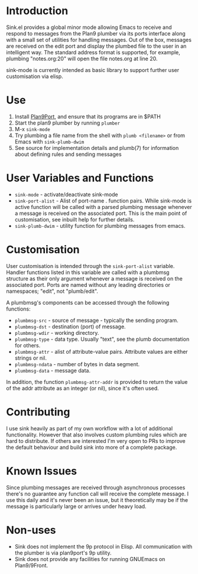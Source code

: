 <!-- readme.md -- readme for sink.el -->

# Introduction
Sink.el provides a global minor mode allowing Emacs to receive and respond to
messages from the Plan9 plumber via its ports interface along with a small set
of utilities for handling messages. Out of the box, messages are received on the
edit port and display the plumbed file to the user in an intelligent way. The
standard address format is supported, for example, plumbing "notes.org:20" will
open the file notes.org at line 20.

sink-mode is currently intended as basic library to support further user
customisation via elisp.

# Use
1. Install [Plan9Port](https://9fans.github.io/plan9port/), and ensure that its
   programs are in $PATH
2. Start the plan9 plumber by running `plumber`
2. M-x `sink-mode`
3. Try plumbing a file name from the shell with `plumb <filename>` or from Emacs
   with `sink-plumb-dwim`
4. See source for implementation details and plumb(7) for information
   about defining rules and sending messages

# User Variables and Functions
* `sink-mode` - activate/deactivate sink-mode
* `sink-port-alist` - Alist of port-name . function pairs. While sink-mode is
  active function will be called with a parsed plumbing message whenever a
  message is received on the associated port. This is the main point of
  customisation, see inbuilt help for further details.
* `sink-plumb-dwim` - utility function for plumbing messages from emacs.

# Customisation
User customisation is intended through the `sink-port-alist`
variable. Handler functions listed in this variable are called with a
plumbmsg structure as their only argument whenever a message is
received on the associated port. Ports are named without any leading
directories or namespaces; "edit", not "plumb/edit".

A plumbmsg's components can be accessed through the following functions:

* `plumbmsg-src` - source of message - typically the sending program.
* `plumbmsg-dst` - destination (port) of message.
* `plumbmsg-wdir` - working directory.
* `plumbmsg-type` - data type. Usually "text", see the plumb documentation for others.
* `plumbmsg-attr` - alist of attribute-value pairs. Attribute values are either strings or nil.
* `plumbmsg-ndata` - number of bytes in data segment.
* `plumbmsg-data` - message data.

In addition, the function `plumbmsg-attr-addr` is provided to return the
value of the addr attribute as an integer (or nil), since it's often used.

# Contributing
 I use sink heavily as part of my own workflow with a lot of additional
functionality. However that also involves custom plumbing rules which are hard
to distribute. If others are interested I'm very open to PRs to improve the
default behaviour and build sink into more of a complete package.

# Known Issues
Since plumbing messages are received through asynchronous processes there's no
guarantee any function call will receive the complete message. I use this daily
and it's never been an issue, but it theoretically may be if the message is
particularly large or arrives under heavy load.

# Non-uses
* Sink does not implement the 9p protocol in Elisp.  All communication
with the plumber is via plan9port's 9p utility.
* Sink does not provide any facilities for running GNUEmacs on
Plan9/9Front.
